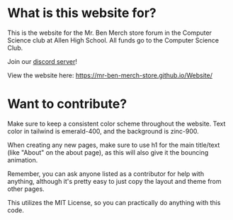 # What is this website for?

This is the website for the Mr. Ben Merch store forum in the Computer Science club at Allen High School. All funds go to the Computer Science Club.

Join our [discord server](https://discord.gg/E8NzVDaAS9)!

View the website here: https://mr-ben-merch-store.github.io/Website/

# Want to contribute?

Make sure to keep a consistent color scheme throughout the website. Text color in tailwind is emerald-400, and the background is zinc-900.

When creating any new pages, make sure to use h1 for the main title/text (like "About" on the about page), as this will also give it the bouncing animation.

Remember, you can ask anyone listed as a contributor for help with anything, although it's pretty easy to just copy the layout and theme from other pages.

This utilizes the MIT License, so you can practically do anything with this code.
